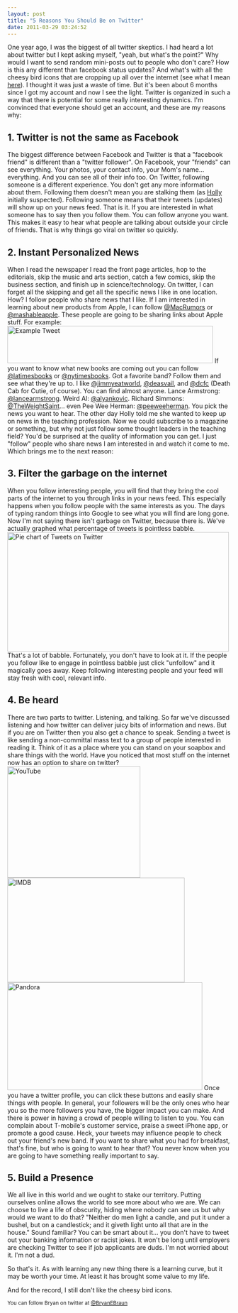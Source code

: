 ```yaml
---
layout: post
title: "5 Reasons You Should Be on Twitter"
date: 2011-03-29 03:24:52
---
```


One year ago, I was the biggest of all twitter skeptics. I had heard a lot about twitter but I kept asking myself, "yeah, but what's the point?" Why would I want to send random mini-posts out to people who don't care? How is this any different than facebook status updates? And what's with all the cheesy bird icons that are cropping up all over the internet (see what I mean [here][1]). I thought it was just a waste of time. But it's been about 6 months since I got my account and now I see the light. Twitter is organized in such a way that there is potential for some really interesting dynamics. I'm convinced that everyone should get an account, and these are my reasons why:

 [1]: http://www.google.com/images?q=twitter+icons&hl=en&client=firefox-a&hs=4zn&rls=org.mozilla:en-US:official&prmd=ivns&source=lnms&tbs=isch:1&ei=7HyRTYfpAenTiAK8ifHhAQ&sa=X&oi=mode_link&ct=mode&cd=2&sqi=2&ved=0CA4Q_AUoAQ&biw=1408&bih=677 "Twitter Icons"

## 1. Twitter is not the same as Facebook

The biggest difference between Facebook and Twitter is that a "facebook friend" is different than a "twitter follower". On Facebook, your "friends" can see everything. Your photos, your contact info, your Mom's name... everything. And you can see all of their info too. On Twitter, following someone is a different experience. You don't get any more information about them. Following them doesn't mean you are stalking them (as <a href="https://twitter.com/hbraun25" target="_blank" rel="noopener noreferrer" title="Holly Braun">Holly </a>initially suspected). Following someone means that their tweets (updates) will show up on your news feed. That is it. If you are interested in what someone has to say then you follow them. You can follow anyone you want. This makes it easy to hear what people are talking about outside your circle of friends. That is why things go viral on twitter so quickly.

## 2. Instant Personalized News

When I read the newspaper I read the front page articles, hop to the editorials, skip the music and arts section, catch a few comics, skip the business section, and finish up in science/technology. On twitter, I can forget all the skipping and get all the specific news I like in one location. How? I follow people who share news that I like. If I am interested in learning about new products from Apple, I can follow <a href="http://twitter.com/#!/MacRumors" target="_blank" rel="noopener noreferrer" title="MacRumors">@MacRumors</a> or <a href="http://twitter.com/#!/mashableapple" target="_blank" rel="noopener noreferrer" title="Mashable Apple">@mashableapple</a>. These people are going to be sharing links about Apple stuff. For example: [<img alt="Example Tweet" class="alignnone size-full wp-image-360" height="84" src="/assets/images/Tweet2.jpg" title="Tweet2" width="464" />][2] If you want to know what new books are coming out you can follow <a href="http://twitter.com/#!/LATimesbooks" target="_blank" rel="noopener noreferrer" title="LA Times Books">@latimesbooks</a> or <a href="https://twitter.com/nytimesbooks" target="_blank" rel="noopener noreferrer" title="New York Times Books">@nytimesbooks</a>. Got a favorite band? Follow them and see what they're up to. I like <a href="https://twitter.com/jimmyeatworld" target="_blank" rel="noopener noreferrer" title="Jimmy Eat World">@jimmyeatworld</a>, <a href="https://twitter.com/deasvail" target="_blank" rel="noopener noreferrer" title="Deas Vail">@deasvail</a>, and <a href="https://twitter.com/dcfc" target="_blank" rel="noopener noreferrer" title="Death Cab for Cutie">@dcfc</a> (Death Cab for Cutie, of course). You can find almost anyone. Lance Armstrong: <a href="https://twitter.com/lancearmstrong" target="_blank" rel="noopener noreferrer" title="Lance Armstrong">@lancearmstrong</a>. Weird Al: <a href="https://twitter.com/alyankovic" target="_blank" rel="noopener noreferrer" title="Wierd Al Yankovic">@alyankovic</a>. Richard Simmons: <a href="https://twitter.com/TheWeightSaint" target="_blank" rel="noopener noreferrer" title="Richard Simmons">@TheWeightSaint</a>... even Pee Wee Herman: <a href="https://twitter.com/peeweeherman" target="_blank" rel="noopener noreferrer" title="Pee Wee Herman">@peeweeherman</a>. You pick the news you want to hear. The other day Holly told me she wanted to keep up on news in the teaching profession. Now we could subscribe to a magazine or something, but why not just follow some thought leaders in the teaching field? You'd be surprised at the quality of information you can get. I just "follow" people who share news I am interested in and watch it come to me. Which brings me to the next reason:

 [2]: /assets/images/Tweet2.jpg

## 3. Filter the garbage on the internet

When you follow interesting people, you will find that they bring the cool parts of the internet to you through links in your news feed. This especially happens when you follow people with the same interests as you. The days of typing random things into Google to see what you will find are long gone. Now I'm not saying there isn't garbage on Twitter, because there is. We've actually graphed what percentage of tweets is pointless babble. [<img alt="Pie chart of Tweets on Twitter" class="alignnone size-full wp-image-359" height="269" src="/assets/images/Twitter-Graph.gif" title="Twitter-Graph" width="500" />][3] That's a lot of babble. Fortunately, you don't have to look at it. If the people you follow like to engage in pointless babble just click "unfollow" and it magically goes away. Keep following interesting people and your feed will stay fresh with cool, relevant info.

 [3]: /assets/images/Twitter-Graph.gif

## 4. Be heard

There are two parts to twitter. Listening, and talking. So far we've discussed listening and how twitter can deliver juicy bits of information and news. But if you are on Twitter then you also get a chance to speak. Sending a tweet is like sending a non-committal mass text to a group of people interested in reading it. Think of it as a place where you can stand on your soapbox and share things with the world. Have you noticed that most stuff on the internet now has an option to share on twitter? [<img alt="YouTube" class="aligncenter size-full wp-image-371" height="251" src="/assets/images/youtube.jpg" title="youtube" width="300" />][4] [<img alt="IMDB" class="aligncenter size-full wp-image-369" height="236" src="/assets/images/IMDB.jpg" title="IMDB" width="400" />][5] [<img alt="Pandora" class="aligncenter size-full wp-image-370" height="243" src="/assets/images/pandora.jpg" title="pandora" width="440" />][6] Once you have a twitter profile, you can click these buttons and easily share things with people. In general, your followers will be the only ones who hear you so the more followers you have, the bigger impact you can make. And there is power in having a crowd of people willing to listen to you. You can complain about T-mobile's customer service, praise a sweet iPhone app, or promote a good cause. Heck, your tweets may influence people to check out your friend's new band. If you want to share what you had for breakfast, that's fine, but who is going to want to hear that? You never know when you are going to have something really important to say.

 [4]: /assets/images/youtube.jpg
 [5]: /assets/images/IMDB.jpg
 [6]: /assets/images/pandora.jpg

## 5. Build a Presence

We all live in this world and we ought to stake our territory. Putting ourselves online allows the world to see more about who we are. We can choose to live a life of obscurity, hiding where nobody can see us but why would we want to do that? "Neither do men light a candle, and put it under a bushel, but on a candlestick; and it giveth light unto all that are in the house." Sound familiar? You can be smart about it... you don't have to tweet out your banking information or racist jokes. It won't be long until employers are checking Twitter to see if job applicants are duds. I'm not worried about it. I'm not a dud.

So that's it. As with learning any new thing there is a learning curve, but it may be worth your time. At least it has brought some value to my life.

And for the record, I still don't like the cheesy bird icons.

<small>You can follow Bryan on twitter at <a href="https://twitter.com/BryanEBraun" target="_blank" rel="noopener noreferrer" title="Bryan Braun">@BryanEBraun</a></small>
